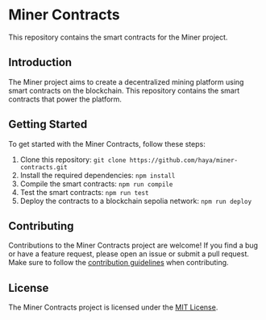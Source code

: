 # Miner Contracts

This repository contains the smart contracts for the Miner project.

## Introduction

The Miner project aims to create a decentralized mining platform using smart contracts on the blockchain. This repository contains the smart contracts that power the platform.

## Getting Started

To get started with the Miner Contracts, follow these steps:

1. Clone this repository: `git clone https://github.com/haya/miner-contracts.git`
2. Install the required dependencies: `npm install`
3. Compile the smart contracts: `npm run compile`
4. Test the smart contracts: `npm run test`
5. Deploy the contracts to a blockchain sepolia network: `npm run deploy`

## Contributing

Contributions to the Miner Contracts project are welcome! If you find a bug or have a feature request, please open an issue or submit a pull request. Make sure to follow the [contribution guidelines](CONTRIBUTING.md) when contributing.

## License

The Miner Contracts project is licensed under the [MIT License](LICENSE).
